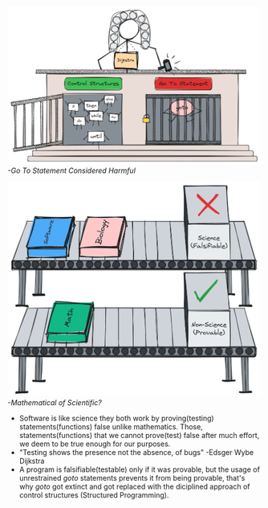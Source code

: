 ![image](./Go%20To%20Statement%20Considered%20Harmful.png)
<i>-Go To Statement Considered Harmful</i><br>

![image](./Mathematical%20of%20Scientific.png)
<i>-Mathematical of Scientific?</i><br>

- Software is like science they both work by proving(testing) statements(functions) false unlike mathematics.
Those, statements(functions) that we cannot prove(test) false after much effort, we deem to be true enough for our purposes.
- "Testing shows the presence not the absence, of bugs" -Edsger Wybe Dijkstra
- A program is falsifiable(testable) only if it was provable, but the usage of unrestrained *goto* statements prevents it from being provable, that's why *goto* got extinct and got replaced with the diciplined approach of control structures (Structured Programming).